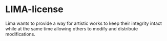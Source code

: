 # LIMA-license
Lima wants to provide a way for artistic works to keep their integrity intact while at the same time allowing others to modify and distribute modifications.
